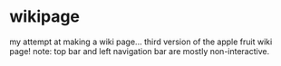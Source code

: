 # wikipage
my attempt at making a wiki page...
third version of the apple fruit wiki page!
note: top bar and left navigation bar are  mostly non-interactive.
